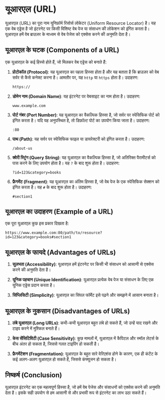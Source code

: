 # यूआरएल (URL)

यूआरएल (URL) का पूरा नाम यूनिफ़ॉर्म रिसोर्स लोकेटर (Uniform Resource Locator) है। यह एक वेब एड्रेस है जो इंटरनेट पर किसी विशिष्ट वेब पेज या संसाधन की लोकेशन को इंगित करता है। यूआरएल हमें वेब ब्राउज़र के माध्यम से वेब पेजेस को एक्सेस करने की अनुमति देता है।

## यूआरएल के घटक (Components of a URL)

एक यूआरएल के कई हिस्से होते हैं, जो मिलकर वेब एड्रेस को बनाते हैं:

1. **प्रोटोकॉल (Protocol)**: यह यूआरएल का पहला हिस्सा होता है और यह बताता है कि ब्राउज़र को वेब सर्वर से कैसे कनेक्ट करना है। आमतौर पर, यह `http` या `https` होता है। उदाहरण:

   ```markdown
   https://
   ```

2. **डोमेन नाम (Domain Name)**: यह इंटरनेट पर वेबसाइट का नाम होता है। उदाहरण:
   ```
   www.example.com
   ```

3. **पोर्ट नंबर (Port Number)**: यह यूआरएल का वैकल्पिक हिस्सा है, जो सर्वर पर स्पेसिफिक पोर्ट को इंगित करता है। यदि यह अनुपस्थित है, तो डिफ़ॉल्ट पोर्ट का उपयोग किया जाता है। उदाहरण:
   ```
   :80
   ```

4. **पाथ (Path)**: यह सर्वर पर स्पेसिफिक फाइल या डायरेक्टरी को इंगित करता है। उदाहरण:
   ```
   /about-us
   ```

5. **क्वेरी स्ट्रिंग (Query String)**: यह यूआरएल का वैकल्पिक हिस्सा है, जो अतिरिक्त पैरामीटर्स को पास करने के लिए उपयोग होता है। यह `?` के बाद शुरू होता है। उदाहरण:
   ```
   ?id=123&category=books
   ```

6. **फ्रैगमेंट (Fragment)**: यह यूआरएल का अंतिम हिस्सा है, जो वेब पेज के एक स्पेसिफिक सेक्शन को इंगित करता है। यह `#` के बाद शुरू होता है। उदाहरण:
   ```
   #section1
   ```

## यूआरएल का उदाहरण (Example of a URL)

एक पूरा यूआरएल कुछ इस प्रकार दिखता है:
```
https://www.example.com:80/path/to/resource?id=123&category=books#section1
```

## यूआरएल के फायदे (Advantages of URLs)

1. **सुलभता (Accessibility)**: यूआरएल हमें इंटरनेट पर किसी भी संसाधन को आसानी से एक्सेस करने की अनुमति देता है।
   
2. **यूनिक पहचान (Unique Identification)**: यूआरएल प्रत्येक वेब पेज या संसाधन के लिए एक यूनिक एड्रेस प्रदान करता है।
   
3. **सिंप्लिसिटी (Simplicity)**: यूआरएल का सिंपल फॉर्मेट इसे पढ़ने और समझने में आसान बनाता है।

## यूआरएल के नुकसान (Disadvantages of URLs)

1. **लंबे यूआरएल (Long URLs)**: कभी-कभी यूआरएल बहुत लंबे हो सकते हैं, जो उन्हें याद रखने और टाइप करने में मुश्किल बनाते हैं।
   
2. **केस सेंसिटिविटी (Case Sensitivity)**: कुछ मामलों में, यूआरएल में कैपिटल और स्मॉल लेटर्स के बीच अंतर हो सकता है, जिससे गलत टाइपिंग हो सकती है।
   
3. **फ्रैगमेंटेशन (Fragmentation)**: यूआरएल के बहुत सारे वेरिएशंस होने के कारण, एक ही कंटेंट के कई अलग-अलग यूआरएल हो सकते हैं, जिससे कंफ्यूजन हो सकता है।

## निष्कर्ष (Conclusion)

यूआरएल इंटरनेट का एक महत्वपूर्ण हिस्सा है, जो हमें वेब पेजेस और संसाधनों को एक्सेस करने की अनुमति देता है। इसके सही उपयोग से हम आसानी से और प्रभावी रूप से इंटरनेट का लाभ उठा सकते हैं।

